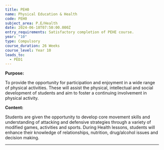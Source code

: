 ```yaml
---
title: PEH0
name: Physical Education & Health
code: PEH0
subject_area: P.E/Health
date: 2024-06-18T07:50:00.000Z
entry_requirements: Satisfactory completion of PEHE course.
year: "10"
type: Compulsory
course_duration: 26 Weeks
course_level: Year 10
leads_to:
  - PED1
---
```

**Purpose:** 

To provide the opportunity for participation and enjoyment in a wide range of physical activities. These will assist the physical, intellectual and social development of students and aim to foster a continuing involvement in physical activity.

**Content:**

Students are given the opportunity to develop core movement skills and understanding of attacking and defensive strategies through a variety of modified games, activities and sports. During Health lessons, students will enhance their knowledge of relationships, nutrition, drug/alcohol issues and decision making.

****
